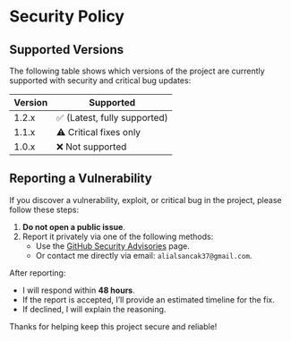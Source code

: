 # Security Policy

## Supported Versions

The following table shows which versions of the project are currently supported with security and critical bug updates:

| Version | Supported                |
| ------- | ------------------------ |
| 1.2.x   | ✅ (Latest, fully supported) |
| 1.1.x   | ⚠️ Critical fixes only    |
| 1.0.x   | ❌ Not supported          |

## Reporting a Vulnerability

If you discover a vulnerability, exploit, or critical bug in the project, please follow these steps:

1. **Do not open a public issue**.  
2. Report it privately via one of the following methods:  
   - Use the [GitHub Security Advisories](../../security/advisories) page.  
   - Or contact me directly via email: `alialsancak37@gmail.com`.  

After reporting:  
- I will respond within **48 hours**.  
- If the report is accepted, I’ll provide an estimated timeline for the fix.  
- If declined, I will explain the reasoning.  

Thanks for helping keep this project secure and reliable!
